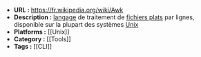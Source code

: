- **URL :** https://fr.wikipedia.org/wiki/Awk
- **Description :** [langage](https://fr.wikipedia.org/wiki/Langage_de_script "Langage de script") de traitement de [fichiers plats](https://fr.wikipedia.org/wiki/Base_de_donn%C3%A9es_orient%C3%A9e_texte "Base de données orientée texte") par lignes, disponible sur la plupart des systèmes [Unix](https://fr.wikipedia.org/wiki/Unix "Unix")
- **Platforms :** [[Unix]]
- **Category :** [[Tools]]
- **Tags :** [[CLI]]